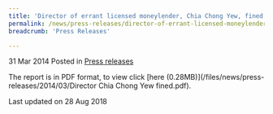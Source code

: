 ```yaml
---
title: 'Director of errant licensed moneylender, Chia Chong Yew, fined $24,000'
permalink: /news/press-releases/director-of-errant-licensed-moneylender--chia-chong-yew--fined--/
breadcrumb: 'Press Releases'

---
```



31 Mar 2014 Posted in [Press releases](/news/press-releases)

The report is in PDF format, to view click [here (0.28MB)](/files/news/press-releases/2014/03/Director Chia Chong Yew fined.pdf).

<p class="right-side-updated">Last updated on 28 Aug 2018
</p>
